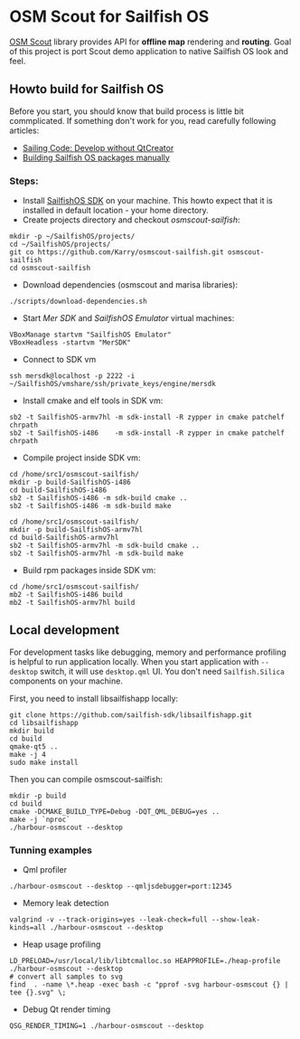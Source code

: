 # OSM Scout for Sailfish OS

[OSM Scout](http://wiki.openstreetmap.org/wiki/Libosmscout) library provides API for **offline map** rendering
and **routing**. Goal of this project is port Scout demo application to native Sailfish OS look and feel.

## Howto build for Sailfish OS

Before you start, you should know that build process is little bit commplicated.
If something don't work for you, read carefully following articles:

 * [Sailing Code: Develop without QtCreator](http://nckweb.com.ar/sailing-code/2015/01/01/develop-without-qtcreator/)
 * [Building Sailfish OS packages manually](https://sailfishos.org/develop/tutorials/building-sailfish-os-packages-manually/)

### Steps:

 * Install [SailfishOS SDK](https://sailfishos.org/develop/sdk-overview/develop-installation-article/) 
   on your machine. This howto expect that it is installed in default location - your home directory.
 * Create projects directory and checkout *osmscout-sailfish*:
```
mkdir -p ~/SailfishOS/projects/
cd ~/SailfishOS/projects/
git co https://github.com/Karry/osmscout-sailfish.git osmscout-sailfish
cd osmscout-sailfish
```
  * Download dependencies (osmscout and marisa libraries):
```
./scripts/download-dependencies.sh
```
  * Start *Mer SDK* and *SailfishOS Emulator* virtual machines:
```
VBoxManage startvm "SailfishOS Emulator" 
VBoxHeadless -startvm "MerSDK"
```
 * Connect to SDK vm
```
ssh mersdk@localhost -p 2222 -i ~/SailfishOS/vmshare/ssh/private_keys/engine/mersdk
```
 * Install cmake and elf tools in SDK vm:
```
sb2 -t SailfishOS-armv7hl -m sdk-install -R zypper in cmake patchelf chrpath
sb2 -t SailfishOS-i486    -m sdk-install -R zypper in cmake patchelf chrpath
```
 * Compile project inside SDK vm:
```
cd /home/src1/osmscout-sailfish/
mkdir -p build-SailfishOS-i486
cd build-SailfishOS-i486
sb2 -t SailfishOS-i486 -m sdk-build cmake ..
sb2 -t SailfishOS-i486 -m sdk-build make

cd /home/src1/osmscout-sailfish/
mkdir -p build-SailfishOS-armv7hl
cd build-SailfishOS-armv7hl
sb2 -t SailfishOS-armv7hl -m sdk-build cmake ..
sb2 -t SailfishOS-armv7hl -m sdk-build make
```
 * Build rpm packages inside SDK vm:
```
cd /home/src1/osmscout-sailfish/
mb2 -t SailfishOS-i486 build
mb2 -t SailfishOS-armv7hl build
```
## Local development

For development tasks like debugging, memory and performance profiling 
is helpful to run application locally. 
When you start application with `--desktop` switch, it will use 
`desktop.qml` UI. You don't need `Sailfish.Silica` components on your machine.

First, you need to install libsailfishapp locally:

```
git clone https://github.com/sailfish-sdk/libsailfishapp.git
cd libsailfishapp
mkdir build
cd build
qmake-qt5 ..
make -j 4
sudo make install
```

Then you can compile osmscout-sailfish:

```
mkdir -p build
cd build
cmake -DCMAKE_BUILD_TYPE=Debug -DQT_QML_DEBUG=yes ..
make -j `nproc`
./harbour-osmscout --desktop 
```

### Tunning examples
 * Qml profiler
```
./harbour-osmscout --desktop --qmljsdebugger=port:12345
```
 * Memory leak detection
```
valgrind -v --track-origins=yes --leak-check=full --show-leak-kinds=all ./harbour-osmscout --desktop
```
 * Heap usage profiling
```
LD_PRELOAD=/usr/local/lib/libtcmalloc.so HEAPPROFILE=./heap-profile ./harbour-osmscout --desktop 
# convert all samples to svg
find  . -name \*.heap -exec bash -c "pprof -svg harbour-osmscout {} | tee {}.svg" \;
```

 * Debug Qt render timing
```
QSG_RENDER_TIMING=1 ./harbour-osmscout --desktop
```
